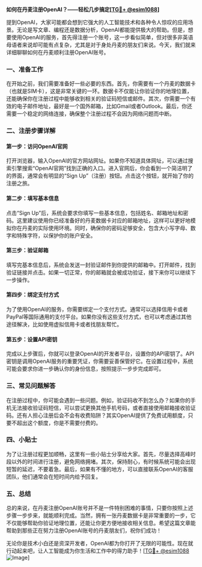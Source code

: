 **如何在丹麦注册OpenAI？——轻松几步搞定[[TG💪+ @esim1088](https://t.me/s/esim1088)]**

提到OpenAI，大家可能都会想到它强大的人工智能技术和各种令人惊叹的应用场景。无论是写文章、编程还是数据分析，OpenAI都能提供极大的帮助。但是，想要使用OpenAI的服务，首先得注册一个账号，这一步看似简单，但对很多非英语母语者来说却可能有点复杂，尤其是对于身处丹麦的朋友们来说。今天，我们就来详细聊聊如何在丹麦顺利注册OpenAI账号。

### 一、准备工作

在开始之前，我们需要准备好一些必要的东西。首先，你需要有一个丹麦的数据卡（也就是SIM卡），这是非常关键的一环。数据卡不仅能让你验证你的地理位置，还能确保你在注册过程中能够收到相关的验证码短信或邮件。其次，你需要一个有效的电子邮件地址，最好是一个国外邮箱，比如Gmail或者Outlook。最后，你还需要一个稳定的网络连接，确保整个注册过程不会因为网络问题而中断。

### 二、注册步骤详解

#### 第一步：访问OpenAI官网

打开浏览器，输入OpenAI的官方网站网址。如果你不知道具体网址，可以通过搜索引擎搜索“OpenAI官网”找到正确的入口。进入官网后，你会看到一个简洁明了的界面，通常会有明显的“Sign Up”（注册）按钮。点击这个按钮，就开始了你的注册之旅。

#### 第二步：填写基本信息

点击“Sign Up”后，系统会要求你填写一些基本信息，包括姓名、邮箱地址和密码。这里建议使用你已经准备好的丹麦数据卡对应的邮箱地址，这样可以更好地模拟你在丹麦的实际使用环境。同时，确保你的密码足够安全，包含大小写字母、数字和特殊字符，以保护你的账户安全。

#### 第三步：验证邮箱

填写完基本信息后，系统会发送一封验证邮件到你提供的邮箱中。打开邮件，找到验证链接并点击。如果一切正常，你的邮箱就会被成功验证，接下来你可以继续下一步操作。

#### 第四步：绑定支付方式

为了使用OpenAI的服务，你需要绑定一个支付方式。通常可以选择信用卡或者PayPal等国际通用的支付平台。如果你没有这些支付方式，也可以考虑通过其他途径解决，比如使用虚拟信用卡或者找朋友帮忙。

#### 第五步：设置API密钥

完成以上步骤后，你就可以登录OpenAI的开发者平台，设置你的API密钥了。API密钥是调用OpenAI服务的重要凭证，你需要妥善保管好它。在设置过程中，系统可能会要求你进一步确认你的身份信息，按照提示一步步完成即可。

### 三、常见问题解答

在注册过程中，你可能会遇到一些问题。例如，验证码收不到怎么办？如果你的手机无法接收验证码短信，可以尝试更换其他手机号码，或者直接使用邮箱接收验证码。还有人担心注册后会不会有收费陷阱？其实OpenAI提供了免费试用额度，只要不超出这个额度，你是不需要付费的。

### 四、小贴士

为了让注册过程更加顺畅，这里有一些小贴士分享给大家。首先，尽量选择高峰时段以外的时间进行注册，避免网络拥堵。其次，保持耐心，有时候系统可能会出现短暂的延迟，不要着急。最后，如果有不懂的地方，可以直接联系OpenAI的客服团队，他们通常会在短时间内给予回复。

### 五、总结

总的来说，在丹麦注册OpenAI账号并不是一件特别困难的事情，只要你按照上述步骤一步步来，就能顺利完成。当然，拥有一张丹麦数据卡是非常重要的一步，它不仅能够帮助你验证地理位置，还能让你更方便地接收相关信息。希望这篇文章能帮助到那些正在努力注册OpenAI账号的丹麦朋友们，祝你们成功！

无论你是技术小白还是资深开发者，OpenAI都为你打开了无限的可能性。现在就行动起来吧，让人工智能成为你生活和工作中的得力助手！[[TG💪+ @esim1088](https://t.me/s/esim1088) ![Image](https://i.postimg.cc/4NQfJmqS/Snipaste-2025-05-13-00-14-12.png)]